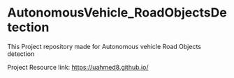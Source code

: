 # AutonomousVehicle_RoadObjectsDetection
This Project repository made for Autonomous vehicle Road Objects detection


Project Resource link: https://uahmed8.github.io/
